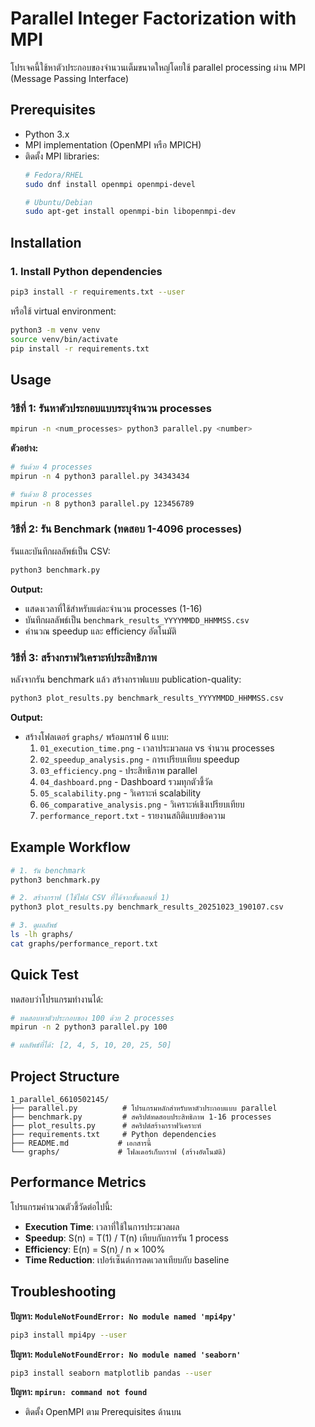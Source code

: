 # Parallel Integer Factorization with MPI

โปรเจคนี้ใช้หาตัวประกอบของจำนวนเต็มขนาดใหญ่โดยใช้ parallel processing ผ่าน MPI (Message Passing Interface)

## Prerequisites

- Python 3.x
- MPI implementation (OpenMPI หรือ MPICH)
- ติดตั้ง MPI libraries:
  ```bash
  # Fedora/RHEL
  sudo dnf install openmpi openmpi-devel

  # Ubuntu/Debian
  sudo apt-get install openmpi-bin libopenmpi-dev
  ```

## Installation

### 1. Install Python dependencies

```bash
pip3 install -r requirements.txt --user
```

หรือใช้ virtual environment:
```bash
python3 -m venv venv
source venv/bin/activate
pip install -r requirements.txt
```

## Usage

### วิธีที่ 1: รันหาตัวประกอบแบบระบุจำนวน processes

```bash
mpirun -n <num_processes> python3 parallel.py <number>
```

**ตัวอย่าง:**
```bash
# รันด้วย 4 processes
mpirun -n 4 python3 parallel.py 34343434

# รันด้วย 8 processes
mpirun -n 8 python3 parallel.py 123456789
```

### วิธีที่ 2: รัน Benchmark (ทดสอบ 1-4096 processes)

รันและบันทึกผลลัพธ์เป็น CSV:

```bash
python3 benchmark.py
```

**Output:**
- แสดงเวลาที่ใช้สำหรับแต่ละจำนวน processes (1-16)
- บันทึกผลลัพธ์เป็น `benchmark_results_YYYYMMDD_HHMMSS.csv`
- คำนวณ speedup และ efficiency อัตโนมัติ

### วิธีที่ 3: สร้างกราฟวิเคราะห์ประสิทธิภาพ

หลังจากรัน benchmark แล้ว สร้างกราฟแบบ publication-quality:

```bash
python3 plot_results.py benchmark_results_YYYYMMDD_HHMMSS.csv
```

**Output:**
- สร้างโฟลเดอร์ `graphs/` พร้อมกราฟ 6 แบบ:
  1. `01_execution_time.png` - เวลาประมวลผล vs จำนวน processes
  2. `02_speedup_analysis.png` - การเปรียบเทียบ speedup
  3. `03_efficiency.png` - ประสิทธิภาพ parallel
  4. `04_dashboard.png` - Dashboard รวมทุกตัวชี้วัด
  5. `05_scalability.png` - วิเคราะห์ scalability
  6. `06_comparative_analysis.png` - วิเคราะห์เชิงเปรียบเทียบ
  7. `performance_report.txt` - รายงานสถิติแบบข้อความ

## Example Workflow

```bash
# 1. รัน benchmark
python3 benchmark.py

# 2. สร้างกราฟ (ใช้ไฟล์ CSV ที่ได้จากขั้นตอนที่ 1)
python3 plot_results.py benchmark_results_20251023_190107.csv

# 3. ดูผลลัพธ์
ls -lh graphs/
cat graphs/performance_report.txt
```

## Quick Test

ทดสอบว่าโปรแกรมทำงานได้:

```bash
# ทดสอบหาตัวประกอบของ 100 ด้วย 2 processes
mpirun -n 2 python3 parallel.py 100

# ผลลัพธ์ที่ได้: [2, 4, 5, 10, 20, 25, 50]
```

## Project Structure

```
1_parallel_6610502145/
├── parallel.py          # โปรแกรมหลักสำหรับหาตัวประกอบแบบ parallel
├── benchmark.py         # สคริปต์ทดสอบประสิทธิภาพ 1-16 processes
├── plot_results.py      # สคริปต์สร้างกราฟวิเคราะห์
├── requirements.txt     # Python dependencies
├── README.md           # เอกสารนี้
└── graphs/             # โฟลเดอร์เก็บกราฟ (สร้างอัตโนมัติ)
```

## Performance Metrics

โปรแกรมคำนวณตัวชี้วัดต่อไปนี้:

- **Execution Time**: เวลาที่ใช้ในการประมวลผล
- **Speedup**: S(n) = T(1) / T(n) เทียบกับการรัน 1 process
- **Efficiency**: E(n) = S(n) / n × 100%
- **Time Reduction**: เปอร์เซ็นต์การลดเวลาเทียบกับ baseline

## Troubleshooting

**ปัญหา: `ModuleNotFoundError: No module named 'mpi4py'`**
```bash
pip3 install mpi4py --user
```

**ปัญหา: `ModuleNotFoundError: No module named 'seaborn'`**
```bash
pip3 install seaborn matplotlib pandas --user
```

**ปัญหา: `mpirun: command not found`**
- ติดตั้ง OpenMPI ตาม Prerequisites ด้านบน
